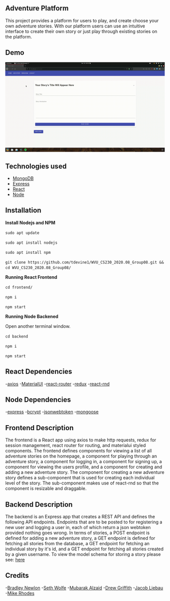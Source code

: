 ## Adventure Platform
This project provides a platform for users to play, and create choose your own adventure stories. With our platform users can use an intuitive interface to create their own story or just play through existing stories on the platform.

## Demo
<p align="center">
  <img src="/images/demo.gif" alt="" />
</p>


## Technologies used
- [MongoDB](https://www.mongodb.com/)
- [Express](https://expressjs.com/)
- [React](https://reactjs.org/)
- [Node](https://nodejs.org/)

## Installation
<b>Install Nodejs and NPM</b>

`sudo apt update`

`sudo apt install nodejs`

`sudo apt install npm`

`git clone https://github.com/tdevine1/WVU_CS230_2020.08_Group08.git && cd WVU_CS230_2020.08_Group08/`

<b>Running React Frontend</b>

`cd frontend/`

`npm i`

`npm start`

<b>Running Node Backened</b>

Open another terminal window.

`cd backend`

`npm i`

`npm start`

## React Dependencies
-[axios](https://github.com/axios/axios)
-[MaterialUI](https://material-ui.com/)
-[react-router](https://github.com/ReactTraining/react-router#readme)
-[redux](https://react-redux.js.org/)
-[react-rnd](https://github.com/bokuweb/react-rnd)

## Node Dependencies
-[express](https://expressjs.com/)
-[bcrypt](https://github.com/dcodeIO/bcrypt.js#readme)
-[jsonwebtoken](https://github.com/auth0/node-jsonwebtoken#readme)
-[mongoose](https://mongoosejs.com/)

## Frontend Description
The frontend is a React app using axios to make http requests, redux for session management, react router for routing, and materialui styled components. The frontend defines components for viewing a list of all adventure stories on the homepage, a component for playing through an adventure story, a component for logging in, a component for signing up, a component for viewing the users profile, and a component for creating and adding a new adventure story. The component for creating a new adventure story defines a sub-component that is used for creating each individual level of the story. The sub-component makes use of react-rnd so that the component is resizable and draggable.

## Backend Description
The backend is an Express app that creates a REST API and defines the following API endpoints. Endpoints that are to be posted to for registering a new user and logging a user in, each of which return a json webtoken provided nothing goes wrong. In terms of stories, a POST endpoint is defined for adding a new adventure story, a GET endpoint is defined for fetching all stories from the database, a GET endpoint for fetching an individual story by it's id, and a GET endpoint for fetching all stories created by a given username. To view the model schema for storing a story please see: [here](https://github.com/tdevine1/WVU_CS230_2020.08_Group08/blob/master/backend/models/Story.js)

## Credits
-[Bradley Newlon](https://github.com/Bradleynewlon0214)
-[Seth Wolfe](https://github.com/swolfezb)
-[Mubarak Alzaid](https://github.com/mubxrak)
-[Drew Griffith](https://github.com/drewgriffith123)
-[Jacob Liebau](https://github.com/Liebauski)
-[Mike Rhodes](https://github.com/mcr0016)






